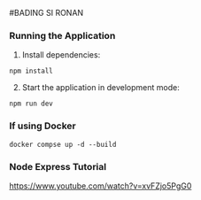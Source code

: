 #BADING SI RONAN


### Running the Application

1. Install dependencies:

```
npm install
```

2. Start the application in development mode:

```
npm run dev
```

### If using Docker

```
docker compse up -d --build
```

### Node Express Tutorial

https://www.youtube.com/watch?v=xvFZjo5PgG0
